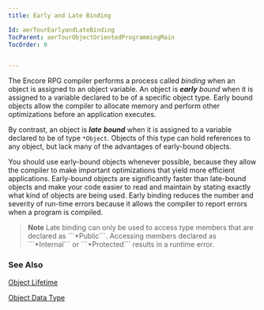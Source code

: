 ```yaml
---
title: Early and Late Binding

Id: aerTourEarlyandLateBinding
TocParent: aerTourObjectOrientedProgrammingMain
TocOrder: 0


---
```


The Encore RPG compiler performs a process called *binding* when an object is assigned to an object variable. An object is ***early** bound* when it is assigned to a variable declared to be of a specific object type. Early bound objects allow the compiler to allocate memory and perform other optimizations before an application executes. 

By contrast, an object is ***late** **bound*** when it is assigned to a variable declared to be of type ```*Object```. Objects of this type can hold references to any object, but lack many of the advantages of early-bound objects. 

You should use early-bound objects whenever possible, because they allow the compiler to make important optimizations that yield more efficient applications. Early-bound objects are significantly faster than late-bound objects and make your code easier to read and maintain by stating exactly what kind of objects are being used. Early binding reduces the number and severity of run-time errors because it allows the compiler to report errors when a program is compiled. 
<blockquote class="dtBlock">
                <b class="le">Note</b>   Late binding
                can only be used to access type members that are declared as ```*Public```.
                Accessing members declared as ```*Internal``` or ```*Protected```
                results in a runtime error.
            </blockquote>

### See Also
[Object Lifetime](aerTourObjectLifetime.html)

[Object Data Type](aerConObjects.html) 

